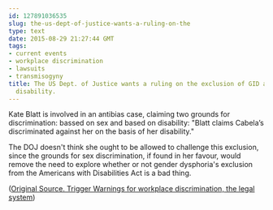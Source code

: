 ```yaml
---
id: 127891036535
slug: the-us-dept-of-justice-wants-a-ruling-on-the
type: text
date: 2015-08-29 21:27:44 GMT
tags:
- current events
- workplace discrimination
- lawsuits
- transmisogyny
title: The US Dept. of Justice wants a ruling on the exclusion of GID as a protected
  disability.
---
```

Kate Blatt is involved in an antibias case, claiming two grounds for discrimination: bassed on sex and based on disability: "Blatt claims Cabela’s discriminated against her on the basis of her disability."

The DOJ doesn't think she ought to be allowed to challenge this exclusion, since the grounds for sex discrimination, if found in her favour, would remove the need to explore whether or not gender dysphoria's exclusion from the Americans with Disabilities Act is a bad thing.

([Original Source. Trigger Warnings for workplace discrimination, the legal system][1])

[1]: https://web.archive.org/web/20150829094912/http://www.epgn.com/news/local/9284-both-sides-in-trans-case-urge-judge-to-issue-ruling